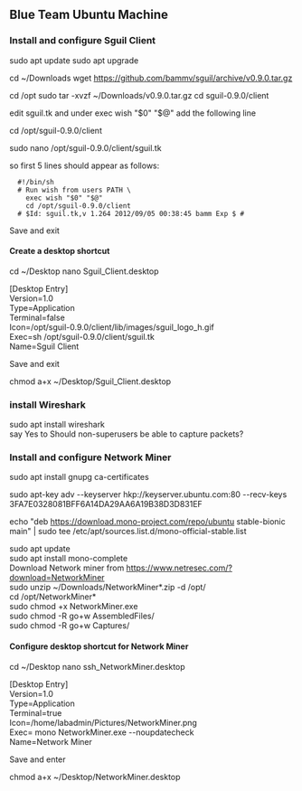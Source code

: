 ## Blue Team Ubuntu Machine ##
### Install and configure Sguil Client ###

sudo apt update
sudo apt upgrade


cd ~/Downloads
wget https://github.com/bammv/sguil/archive/v0.9.0.tar.gz

cd /opt
sudo tar -xvzf ~/Downloads/v0.9.0.tar.gz
cd sguil-0.9.0/client

edit sguil.tk and under exec wish "$0" "$@" add the following line

cd /opt/sguil-0.9.0/client

sudo nano /opt/sguil-0.9.0/client/sguil.tk

so first 5 lines should appear as follows:

      #!/bin/sh
      # Run wish from users PATH \
        exec wish "$0" "$@"
        cd /opt/sguil-0.9.0/client
      # $Id: sguil.tk,v 1.264 2012/09/05 00:38:45 bamm Exp $ #
Save and exit

 #### Create a desktop shortcut ####
cd ~/Desktop
nano Sguil_Client.desktop

[Desktop Entry]  
Version=1.0  
Type=Application  
Terminal=false  
Icon=/opt/sguil-0.9.0/client/lib/images/sguil_logo_h.gif  
Exec=sh /opt/sguil-0.9.0/client/sguil.tk  
Name=Sguil Client    

Save and exit

chmod a+x ~/Desktop/Sguil_Client.desktop



 ### install Wireshark ###

sudo apt install wireshark  
say Yes to Should non-superusers be able to capture packets?

### Install and configure Network Miner ###
sudo apt install gnupg ca-certificates

sudo apt-key adv --keyserver hkp://keyserver.ubuntu.com:80 --recv-keys 3FA7E0328081BFF6A14DA29AA6A19B38D3D831EF

echo "deb https://download.mono-project.com/repo/ubuntu stable-bionic main" | sudo tee /etc/apt/sources.list.d/mono-official-stable.list

sudo apt update  
sudo apt install mono-complete  
Download Network miner from https://www.netresec.com/?download=NetworkMiner  
sudo unzip ~/Downloads/NetworkMiner*.zip -d /opt/  
cd /opt/NetworkMiner*  
sudo chmod +x NetworkMiner.exe  
sudo chmod -R go+w AssembledFiles/  
sudo chmod -R go+w Captures/  

 #### Configure desktop shortcut for Network Miner ####

cd ~/Desktop
nano ssh_NetworkMiner.desktop

[Desktop Entry]  
Version=1.0  
Type=Application  
Terminal=true  
Icon=/home/labadmin/Pictures/NetworkMiner.png  
Exec= mono NetworkMiner.exe --noupdatecheck  
Name=Network Miner  

Save and enter

chmod a+x ~/Desktop/NetworkMiner.desktop
